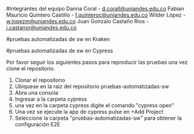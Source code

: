 #Integrantes del equipo
Danna Coral                       - d.corall@uniandes.edu.co
Fabian Mauricio Quintero Castillo - f.quinteroc@uniandes.edu.co
Wilder López                      - w.lopezm@uniandes.edu.co
Juan Gonzalo Castaño Rios         - j.castanor@uniandes.edu.co



#pruebas automatizadas de sw en Kraken


#pruebas automatizadas de sw en Cypress

Por favor seguir los siguientes pasos para reproducir las pruebas una vez clone el repositorio.
1. Clonar el repositorio
2. Ubiquese en la raiz del repositorio pruebas-automatizadas-sw
3. Abra una consola
4. Ingresar a la carpeta cypress
5. una vez en la carpeta cypress digite el comando "cypress open"
6. Una vez se ejecute la app de cypress pulse en +Add Project
7. Seleccione la carpeta "pruebas-automatizadas-sw" para obtener la configuración E2E
   
